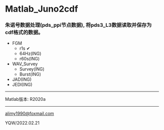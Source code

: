 # Matlab_Juno2cdf
 ### 朱诺号数据处理(pds_ppi节点数据), 将pds3\_L3数据读取并保存为cdf格式的数据。

+ FGM
  + r1s ✔
  + 64Hz(ING)
  + r60s(ING)
+ WAV_Survey
  + Survey(ING)
  + Burst(ING)
+ JAD(ING)
+ JEDI(ING)

---

Matlab版本: R2020a

---



alimy1990@foxmail.com

YQW/2022.02.21
